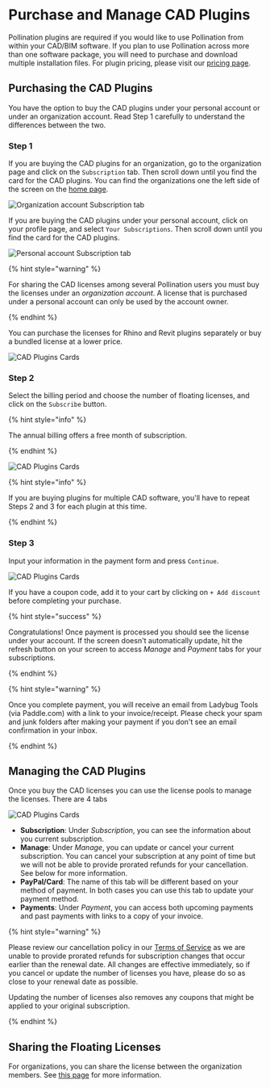 # Purchase and Manage CAD Plugins

Pollination plugins are required if you would like to use Pollination from within your CAD/BIM software. If you plan to use Pollination across more than one software package, you will need to purchase and download multiple installation files. For plugin pricing, please visit our [pricing page](https://www.pollination.cloud/pricing#cad-plugins).

## Purchasing the CAD Plugins

You have the option to buy the CAD plugins under your personal account or under an organization account. Read Step 1 carefully to understand the differences between the two.

### Step 1

If you are buying the CAD plugins for an organization, go to the organization page and click on the `Subscription` tab. Then scroll down until you find the card for the CAD plugins. You can find the organizations one the left side of the screen on the [home page](https://app.pollination.cloud/).

![Organization account Subscription tab](../../.gitbook/assets/organization-setup/click-on-organization.png)

If you are buying the CAD plugins under your personal account, click on your profile page, and select `Your Subscriptions`. Then scroll down until you find the card for the CAD plugins.

![Personal account Subscription tab](../../.gitbook/assets/organization-setup/personal-account-subscriptions.png)

{% hint style="warning" %}

For sharing the CAD licenses among several Pollination users you must buy the licenses under an _organization account_. A license that is purchased under a personal account can only be used by the account owner.

{% endhint %}

You can purchase the licenses for Rhino and Revit plugins separately or buy a bundled license at a lower price.

![CAD Plugins Cards](../../.gitbook/assets/organization-setup/buy-org-cad-plugins-1.png)

### Step 2

Select the billing period and choose the number of floating licenses, and click on the `Subscribe` button.

{% hint style="info" %}

The annual billing offers a free month of subscription.

{% endhint %}

![CAD Plugins Cards](../../.gitbook/assets/organization-setup/buy-org-cad-plugins-1.png)

{% hint style="info" %}

If you are buying plugins for multiple CAD software, you'll have to repeat Steps 2 and 3 for each plugin at this time.

{% endhint %}

### Step 3

Input your information in the payment form and press `Continue`.

![CAD Plugins Cards](../../.gitbook/assets/organization-setup/buy-org-cad-plugins-3.png)

If you have a coupon code, add it to your cart by clicking on `+ Add discount` before completing your purchase.

{% hint style="success" %}

Congratulations! Once payment is processed you should see the license under your account. If the screen doesn't automatically update, hit the refresh button on your screen to access _Manage_ and _Payment_ tabs for your subscriptions.

{% endhint %}

{% hint style="warning" %}

Once you complete payment, you will receive an email from Ladybug Tools (via Paddle.com) with a link to your invoice/receipt. Please check your spam and junk folders after making your payment if you don't see an email confirmation in your inbox.

{% endhint %}

## Managing the CAD Plugins

Once you buy the CAD licenses you can use the license pools to manage the licenses. There are 4 tabs

![CAD Plugins Cards](../../.gitbook/assets/organization-setup/subscriptions-tabs.png)

* **Subscription**: Under _Subscription_, you can see the information about you current subscription.
* **Manage**: Under _Manage_, you can update or cancel your current subscription. You can cancel your subscription at any point of time but we will not be able to provide prorated refunds for your cancellation. See below for more information.
* **PayPal/Card**: The name of this tab will be different based on your method of payment. In both cases you can use this tab to update your payment method.
* **Payments**: Under _Payment_, you can access both upcoming payments and past payments with links to a copy of your invoice.

{% hint style="warning" %}

Please review our cancellation policy in our [Terms of Service](https://www.pollination.cloud/terms-of-service) as we are unable to provide prorated refunds for subscription changes that occur earlier than the renewal date. All changes are effective immediately, so if you cancel or update the number of licenses you have, please do so as close to your renewal date as possible.

Updating the number of licenses also removes any coupons that might be applied to your original subscription.

{% endhint %}

## Sharing the Floating Licenses

For organizations, you can share the license between the organization members. See [this page](../../get-started/manage-license-pool.md) for more information.

